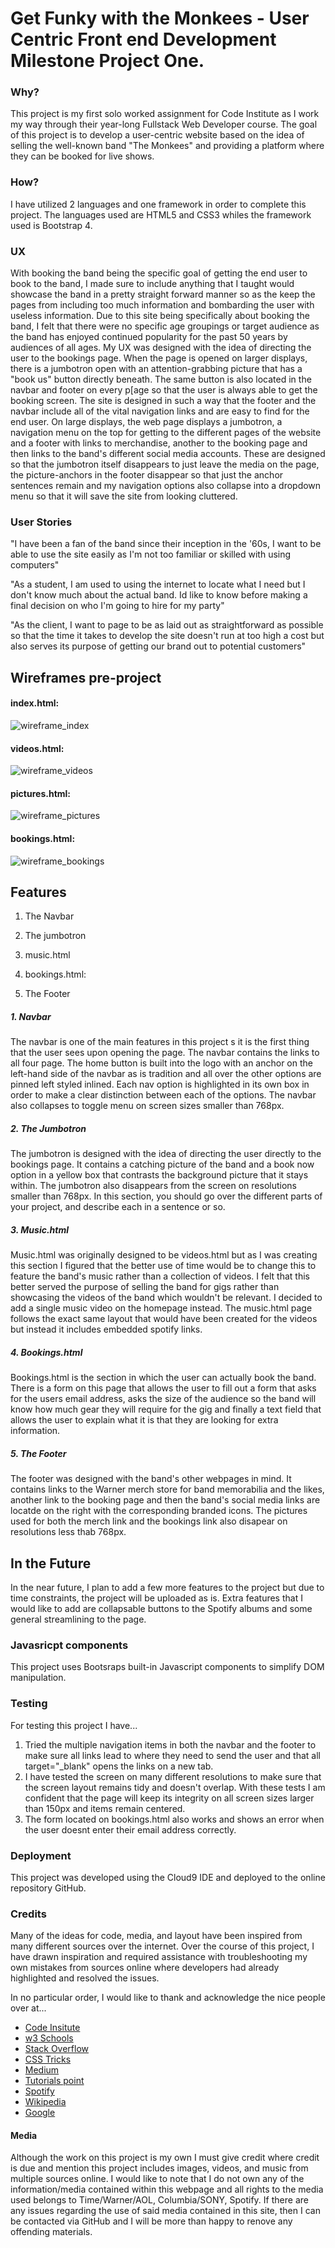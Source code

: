 # Get Funky with the Monkees - User Centric Front end Development Milestone Project One. 

### Why?

This project is my first solo worked assignment for Code Institute as I work my way through their year-long Fullstack Web Developer course. 
The goal of this project is to develop a user-centric website based on the idea of selling the well-known band "The Monkees" and providing a platform where they can be booked for live shows. 

### How? 

I have utilized 2 languages and one framework in order to complete this project. The languages used are HTML5 and CSS3 whiles the framework used is Bootstrap 4.

### UX

With booking the band being the specific goal of getting the end user to book to the band, I made sure to include anything that I taught would showcase the band in a pretty straight forward manner so as the keep the pages from including too much information and bombarding the user with useless information. Due to this site being specifically about booking the band, I felt that there were no specific age groupings or target audience as the band has enjoyed continued popularity for the past 50 years by audiences of all ages.
My UX was designed with the idea of directing the user to the bookings page. When the page is opened on larger displays, there is a jumbotron open with an attention-grabbing picture that has a "book us" button directly beneath. The same button is also located in the navbar and footer on every p[age so that the user is always able to get the booking screen.
The site is designed in such a way that the footer and the navbar include all of the vital navigation links and are easy to find for the end user. 
On large displays, the web page displays a jumbotron, a navigation menu on the top for getting to the different pages of the website and a footer with links to merchandise, another to the booking page and then links to the band's different social media accounts.
These are designed so that the jumbotron itself disappears to just leave the media on the page, the picture-anchors in the footer disappear so that just the anchor sentences remain and my navigation options also collapse into a dropdown menu so that it will save the site from looking cluttered.


### User Stories

"I have been a fan of the band since their inception in the '60s, I want to be able to use the site easily as I'm not too familiar or skilled with using computers"

"As a student, I am used to using the internet to locate what I need but I don't know much about the actual band. Id like to know before making a final decision on who I'm going to hire for my party" 

"As the client, I want to page to be as laid out as straightforward as possible so that the time it takes to develop the site doesn't run at too high a cost but also serves its purpose of getting our brand out to potential customers"

## Wireframes pre-project

#### index.html:
![wireframe_index](https://github.com/Didgerydont/user-centric-frontend-development-milestone-project/blob/master/wireframes/index.png?raw=true "index.html")

#### videos.html:

![wireframe_videos](https://github.com/Didgerydont/user-centric-frontend-development-milestone-project/blob/master/wireframes/videos.png?raw=true "videos.html")

#### pictures.html:

![wireframe_pictures](https://github.com/Didgerydont/user-centric-frontend-development-milestone-project/blob/master/wireframes/pictures.png?raw=true "pictures.html")

#### bookings.html: 
![wireframe_bookings](https://github.com/Didgerydont/user-centric-frontend-development-milestone-project/blob/master/wireframes/Book_the_boys.png?raw=true "bookings.html")


## Features

1. The Navbar

2. The jumbotron 

3. music.html

4. bookings.html:

5. The Footer 

##### 1. Navbar

The navbar is one of the main features in this project s it is the first thing that the user sees upon opening the page. The navbar contains the links to all four page. The home button is built into the logo with an anchor on the left-hand side of the
navbar as is tradition and all over the other options are pinned left styled inlined. Each nav option is highlighted in its own box in order to make a clear distinction between each of the options. The navbar also collapses to toggle menu on screen sizes smaller than 768px.

##### 2. The Jumbotron
The jumbotron is designed with the idea of directing the user directly to the bookings page. It contains a catching picture of the band and a book now option in a yellow box that contrasts the background picture that it stays within. The jumbotron also disappears from the screen on resolutions smaller than 768px.
In this section, you should go over the different parts of your project, and describe each in a sentence or so.

##### 3. Music.html

Music.html was originally designed to be videos.html but as I was creating this section I figured that the better use of time would be to change this to feature the band's music rather than a collection of videos. I felt that this better served the purpose of selling the band for gigs rather than showcasing the videos of the band which wouldn't be relevant. I decided to add a single music video on the homepage instead. The music.html page follows the exact same layout that would have been created for the videos but instead it includes embedded spotify links. 

##### 4. Bookings.html

Bookings.html is the section in which the user can actually book the band. There is a form on this page that allows the user to fill out a form that asks for the users email address, asks the size of the audience so the band will know how much gear they will require for the gig and finally a text field that allows the user to explain what it is that they are looking for extra information.

##### 5. The Footer

The footer was designed with the band's other webpages in mind. It contains links to the Warner merch store for band memorabilia and the likes, another link to the booking page and then the band's social media links are locatde on the right with the corresponding branded icons. The pictures used for both the merch link and the bookings link also disapear on resolutions less thab 768px.


## In the Future

In the near future, I plan to add a few more features to the project but due to time constraints, the project will be uploaded as is. Extra features that I would like to add are collapsable buttons to the Spotify albums and some general streamlining to the page.

### Javasricpt components
This project uses Bootsraps built-in Javascript components to simplify DOM manipulation.

### Testing

For testing this project I have... 

1. Tried the multiple navigation items in both the navbar and the footer to make sure all links lead to where they need to send the user and that all target="_blank" opens the links on a new tab.
2. I have tested the screen on many different resolutions to make sure that the screen layout remains tidy and doesn't overlap. With these tests I am confident that the page will keep its integrity on all screen sizes larger than 150px and items remain centered.
3. The form located on bookings.html also works and shows an error when the user doesnt enter their email address correctly. 


### Deployment

This project was developed using the Cloud9 IDE and deployed to the online repository GitHub. 



### Credits
Many of the ideas for code, media, and layout have been inspired from many different sources over the internet. Over the course of this project, I have drawn inspiration and required assistance with troubleshooting my own mistakes from sources online where developers had already highlighted and resolved the issues. 

In no particular order, I would like to thank and acknowledge the nice people over at... 

+ [Code Insitute](https://codeinstitute.net/) 
+ [w3 Schools](https://www.w3schools.com/) 
+ [Stack Overflow](https://stackoverflow.com/) 
+ [CSS Tricks](https://css-tricks.com/) 
+ [Medium](https://medium.com/) 
+ [Tutorials point](https://www.tutorialspoint.com/) 
+ [Spotify](https://spotify.com/) 
+ [Wikipedia](https://wikipedia.com/) 
+ [Google](https://google.com/) 

#### Media 
Although the work on this project is my own I must give credit where credit is due and mention this project includes images, videos, and music from multiple sources online. I would like to note that I do not own any of the information/media contained within this webpage and all rights to the media used belongs to Time/Warner/AOL, Columbia/SONY, Spotify. If there are any issues regarding the use of said media contained in this site, then I can be contacted via GitHub and I will be more than happy to renove any offending materials. 
